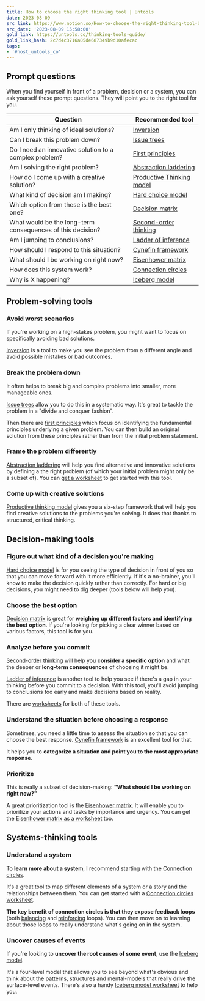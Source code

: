```yaml
---
title: How to choose the right thinking tool | Untools
date: 2023-08-09
src_link: https://www.notion.so/How-to-choose-the-right-thinking-tool-Untools-7e9ecac4e4754fc2ba883eb077663512
src_date: '2023-08-09 15:58:00'
gold_link: https://untools.co/thinking-tools-guide/
gold_link_hash: 2c7d4c3716a05de687349b9d10afecac
tags:
- '#host_untools_co'
---
```



Prompt questions
----------------


When you find yourself in front of a problem, decision or a system, you can ask yourself these prompt questions. They will point you to the right tool for you.




| **Question** | **Recommended tool** |
| --- | --- |
| Am I only thinking of ideal solutions? | [Inversion](/inversion/) |
| Can I break this problem down? | [Issue trees](/issue-trees/) |
| Do I need an innovative solution to a complex problem? | [First principles](/first-principles/) |
| Am I solving the right problem? | [Abstraction laddering](/abstraction-laddering/) |
| How do I come up with a creative solution? | [Productive Thinking model](/productive-thinking-model/) |
| What kind of decision am I making? | [Hard choice model](/hard-choice-model/) |
| Which option from these is the best one? | [Decision matrix](/decision-matrix/) |
| What would be the long-term consequences of this decision? | [Second-order thinking](/second-order-thinking/) |
| Am I jumping to conclusions? | [Ladder of inference](/ladder-of-inference/) |
| How should I respond to this situation? | [Cynefin framework](/cynefin-framework/) |
| What should I be working on right now? | [Eisenhower matrix](/eisenhower-matrix/) |
| How does this system work? | [Connection circles](/connection-circles/) |
| Why is X happening? | [Iceberg model](/iceberg-model/) |


Problem-solving tools
---------------------


### Avoid worst scenarios


If you're working on a high-stakes problem, you might want to focus on specifically avoiding bad solutions.


[Inversion](/inversion) is a tool to make you see the problem from a different angle and avoid possible mistakes or bad outcomes.


### Break the problem down


It often helps to break big and complex problems into smaller, more manageable ones.


[Issue trees](/issue-trees) allow you to do this in a systematic way. It's great to tackle the problem in a "divide and conquer fashion".


Then there are [first principles](/first-principles) which focus on identifying the fundamental principles underlying a given problem. You can then build an original solution from these principles rather than from the initial problem statement.


### Frame the problem differently


[Abstraction laddering](/abstraction-laddering) will help you find alternative and innovative solutions by defining a the right problem (of which your initial problem might only be a subset of). You can [get a worksheet](https://gumroad.com/l/untools-worksheets) to get started with this tool.


### Come up with creative solutions


[Productive thinking model](/productive-thinking-model/) gives you a six-step framework that will help you find creative solutions to the problems you're solving. It does that thanks to structured, critical thinking.


Decision-making tools
---------------------


### Figure out what kind of a decision you're making


[Hard choice model](/hard-choice-model) is for you seeing the type of decision in front of you so that you can move forward with it more efficiently. If it's a no-brainer, you'll know to make the decision quickly rather than correctly. For hard or big decisions, you might need to dig deeper (tools below will help you).


### Choose the best option


[Decision matrix](/decision-matrix) is great for **weighing up different factors and identifying the best option**. If you're looking for picking a clear winner based on various factors, this tool is for you.


### Analyze before you commit


[Second-order thinking](/second-order-thinking) will help you **consider a specific option** and what the deeper or **long-term consequences** of choosing it might be.


[Ladder of inference](/ladder-of-inference) is another tool to help you see if there's a gap in your thinking before you commit to a decision. With this tool, you'll avoid jumping to conclusions too early and make decisions based on reality.


There are [worksheets](https://gumroad.com/l/untools-worksheets) for both of these tools.


### Understand the situation before choosing a response


Sometimes, you need a little time to assess the situation so that you can choose the best response. [Cynefin framework](/cynefin-framework) is an excellent tool for that.


It helps you to **categorize a situation and point you to the most appropriate response**.


### Prioritize


This is really a subset of decision-making: **"What should I be working on right now?"**


A great prioritization tool is the [Eisenhower matrix](/eisenhower-matrix). It will enable you to prioritize your actions and tasks by importance and urgency. You can get the [Eisenhower matrix as a worksheet](https://gumroad.com/l/untools-worksheets) too.


Systems-thinking tools
----------------------


### Understand a system


To **learn more about a system**, I recommend starting with the [Connection circles](/connection-circles).


It's a great tool to map different elements of a system or a story and the relationships between them. You can get started with a [Connection circles worksheet](https://gumroad.com/l/untools-worksheets).


**The key benefit of** **connection circles is that they expose feedback loops** (both [balancing](/balancing-feedback-loop) and [reinforcing](/reinforcing-feedback-loop) loops). You can then move on to learning about those loops to really understand what's going on in the system.


### Uncover causes of events


If you're looking to **uncover the root causes of some event**, use the [Iceberg model](/iceberg-model).


It's a four-level model that allows you to see beyond what's obvious and think about the patterns, structures and mental-models that really drive the surface-level events. There's also a handy [Iceberg model worksheet](https://gumroad.com/l/untools-worksheets) to help you.